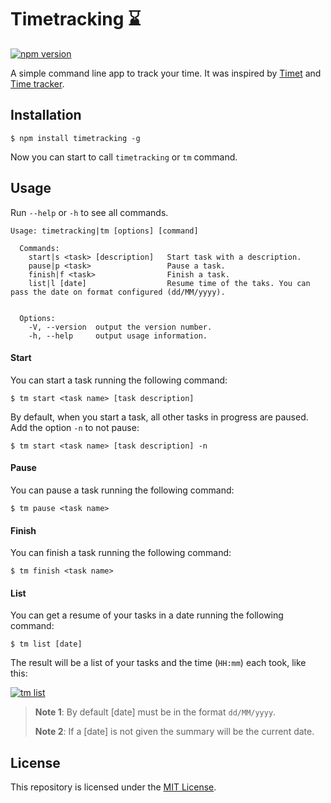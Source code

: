 # Timetracking :hourglass:
[![npm version](https://img.shields.io/npm/v/timetracking.svg?style=flat-square)](https://www.npmjs.com/package/timetracking)

A simple command line app to track your time. It was inspired by [Timet](https://github.com/fabiorogeriosj/timet) and [Time tracker](https://github.com/danibram/time-tracker-cli).

## Installation

```
$ npm install timetracking -g
```
Now you can start to call `timetracking` or `tm` command.

## Usage
Run `--help` or `-h` to see all commands.
```
Usage: timetracking|tm [options] [command]

  Commands:
    start|s <task> [description]   Start task with a description.
    pause|p <task>                 Pause a task.
    finish|f <task>                Finish a task.
    list|l [date]                  Resume time of the taks. You can pass the date on format configured (dd/MM/yyyy).


  Options:
    -V, --version  output the version number.
    -h, --help     output usage information.
```

#### Start
You can start a task running the following command:

```
$ tm start <task name> [task description]
```
By default, when you start a task, all other tasks in progress are paused. Add the option `-n` to not pause:
```
$ tm start <task name> [task description] -n
```

#### Pause
You can pause a task running the following command:
```
$ tm pause <task name>
```

#### Finish
You can finish a task running the following command:
```
$ tm finish <task name>
```

#### List
You can get a resume of your tasks in a date running the following command:
```
$ tm list [date]
```
The result will be a list of your tasks and the time (`HH:mm`) each took, like this:

[![tm list](http://i.imgur.com/wMWS0Hx.png)](https://github.com/mvmjacobs/timetracking#list)

> **Note 1**: By default [date] must be in the format `dd/MM/yyyy`.
>
> **Note 2**: If a [date] is not given the summary will be the current date.

## License
This repository is licensed under the [MIT License](https://github.com/mvmjacobs/timetracking/blob/master/LICENSE.md).
